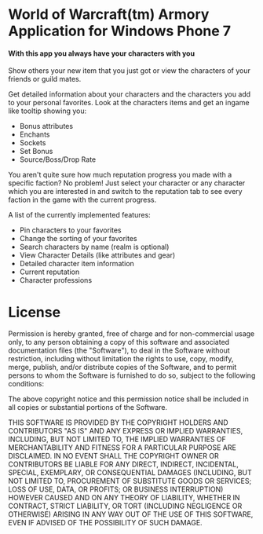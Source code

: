 World of Warcraft(tm) Armory Application for Windows Phone 7
============================================================

#### With this app you always have your characters with you ####

Show others your new item that you just got or view the characters of your friends or guild mates.

Get detailed information about your characters and the characters you add to your personal favorites.
Look at the characters items and get an ingame like tooltip showing you:
* Bonus attributes
* Enchants
* Sockets
* Set Bonus
* Source/Boss/Drop Rate

You aren't quite sure how much reputation progress you made with a specific faction?
No problem! Just select your character or any character which you are interested in and switch to the reputation tab to see every faction in the game with the current progress.

A list of the currently implemented features:
* Pin characters to your favorites
* Change the sorting of your favorites
* Search characters by name (realm is optional)
* View Character Details (like attributes and gear)
* Detailed character item information
* Current reputation
* Character professions

# License #

Permission is hereby granted, free of charge and for non-commercial usage
only, to any person obtaining a copy of this software and associated
documentation files (the "Software"), to deal in the Software without
restriction, including without limitation the rights to use, copy, modify,
merge, publish, and/or distribute copies of the Software, and to permit
persons to whom the Software is furnished to do so, subject to the following
conditions:

The above copyright notice and this permission notice shall be included
in all copies or substantial portions of the Software.

THIS SOFTWARE IS PROVIDED BY THE COPYRIGHT HOLDERS AND CONTRIBUTORS "AS IS"
AND ANY EXPRESS OR IMPLIED WARRANTIES, INCLUDING, BUT NOT LIMITED TO, THE 
IMPLIED WARRANTIES OF MERCHANTABILITY AND FITNESS FOR A PARTICULAR PURPOSE 
ARE DISCLAIMED. IN NO EVENT SHALL THE COPYRIGHT OWNER OR CONTRIBUTORS BE 
LIABLE FOR ANY DIRECT, INDIRECT, INCIDENTAL, SPECIAL, EXEMPLARY, OR 
CONSEQUENTIAL DAMAGES (INCLUDING, BUT NOT LIMITED TO, PROCUREMENT OF
SUBSTITUTE GOODS OR SERVICES; LOSS OF USE, DATA, OR PROFITS; OR BUSINESS 
INTERRUPTION) HOWEVER CAUSED AND ON ANY THEORY OF LIABILITY, WHETHER IN 
CONTRACT, STRICT LIABILITY, OR TORT (INCLUDING NEGLIGENCE OR OTHERWISE) 
ARISING IN ANY WAY OUT OF THE USE OF THIS SOFTWARE, EVEN IF ADVISED OF 
THE POSSIBILITY OF SUCH DAMAGE.